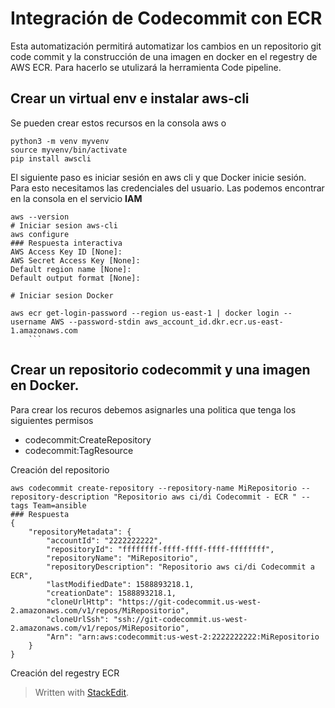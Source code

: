 

# Integración de Codecommit con ECR

Esta automatización permitirá automatizar los cambios en un repositorio  git code commit y la construcción de una imagen en docker en el regestry de AWS ECR. Para hacerlo se utulizará la herramienta Code pipeline.

## Crear un virtual env e instalar aws-cli 
Se pueden crear estos recursos en la consola aws o 

```
python3 -m venv myvenv
source myvenv/bin/activate
pip install awscli

```
El siguiente paso es iniciar sesión en aws cli y que Docker inicie sesión. Para esto necesitamos las credenciales del usuario. Las podemos encontrar en la consola en el servicio **IAM** 

```
aws --version
# Iniciar sesion aws-cli
aws configure 
### Respuesta interactiva
AWS Access Key ID [None]: 
AWS Secret Access Key [None]: 
Default region name [None]: 
Default output format [None]:

# Iniciar sesion Docker

aws ecr get-login-password --region us-east-1 | docker login --username AWS --password-stdin aws_account_id.dkr.ecr.us-east-1.amazonaws.com
    ```  
```
## Crear un repositorio codecommit y una imagen en Docker.

Para crear los recuros debemos asignarles una politica que tenga los siguientes permisos

- codecommit:CreateRepository 
- codecommit:TagResource 

Creación del repositorio
```
aws codecommit create-repository --repository-name MiRepositorio --repository-description "Repositorio aws ci/di Codecommit - ECR " --tags Team=ansible
### Respuesta 
{
    "repositoryMetadata": {
        "accountId": "2222222222",
        "repositoryId": "ffffffff-ffff-ffff-ffff-ffffffff",
        "repositoryName": "MiRepositorio",
        "repositoryDescription": "Repositorio aws ci/di Codecommit a ECR",
        "lastModifiedDate": 1588893218.1,
        "creationDate": 1588893218.1,
        "cloneUrlHttp": "https://git-codecommit.us-west-2.amazonaws.com/v1/repos/MiRepositorio",
        "cloneUrlSsh": "ssh://git-codecommit.us-west-2.amazonaws.com/v1/repos/MiRepositorio",
        "Arn": "arn:aws:codecommit:us-west-2:2222222222:MiRepositorio
    }
}

```
Creación del regestry ECR

> Written with [StackEdit](https://stackedit.io/).
<!--stackedit_data:
eyJoaXN0b3J5IjpbLTIwMjExMTk5ODYsLTIzOTczNzE3Miw2MT
QyMjY2MTMsMTYwODQ2MDUzMiwtMTc3NjEwNjgyLDE1MzkxMjU1
ODMsODU3OTMyMjExXX0=
-->